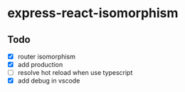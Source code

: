 # express-react-isomorphism

## Todo

- [X] router isomorphism
- [X] add production
- [ ] resolve hot reload when use typescript
- [X] add debug in vscode